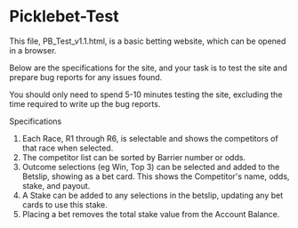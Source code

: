 # Picklebet-Test
This file, PB_Test_v1.1.html, is a basic betting website, which can be opened in a browser. 

Below are the specifications for the site, and your task is to test the site and prepare bug reports for any issues found.

You should only need to spend 5-10 minutes testing the site, excluding the time required to write up the bug reports.

Specifications
1. Each Race, R1 through R6, is selectable and shows the competitors of that race when selected.
2. The competitor list can be sorted by Barrier number or odds.
3. Outcome selections (eg Win, Top 3) can be selected and added to the Betslip, showing as a bet card. This shows the Competitor's name, odds, stake, and payout.
4. A Stake can be added to any selections in the betslip, updating any bet cards to use this stake.
5. Placing a bet removes the total stake value from the Account Balance.
